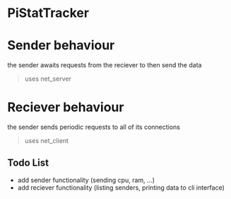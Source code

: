 # PiStatTracker

# Sender behaviour

the sender awaits requests from the reciever to then send the data
> uses net_server

# Reciever behaviour

the sender sends periodic requests to all of its connections
> uses net_client

## Todo List

* add sender functionality (sending cpu, ram, ...)
* add reciever functionality (listing senders, printing data to cli interface)